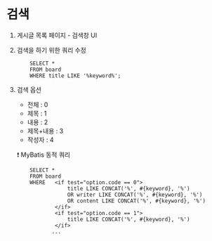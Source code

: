 # 검색
1. 게시글 목록 페이지 - 검색창 UI
2. 검색을 하기 위한 쿼리 수정
    ```
        SELECT *
        FROM board
        WHERE title LIKE '%keyword%';
    ```
3. 검색 옵션
    - 전체      : 0
    - 제목      : 1
    - 내용      : 2
    - 제목+내용 : 3
    - 작성자    : 4

    ❗ MyBatis 동적 쿼리
    ```
        SELECT *
        FROM board
        WHERE   <if test="option.code == 0">
                    title LIKE CONCAT('%', #{keyword}, '%')
                    OR writer LIKE CONCAT('%', #{keyword}, '%')
                    OR content LIKE CONCAT('%', #{keyword}, '%')
                </if>
                <if test="option.code == 1">
                    title LIKE CONCAT('%', #{keyword}, '%')
                </if>
               ...
    ```